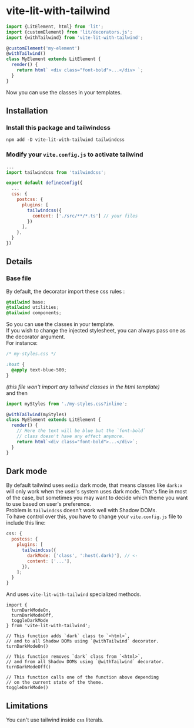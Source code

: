# vite-lit-with-tailwind

```javascript
import {LitElement, html} from 'lit';
import {customElement} from 'lit/decorators.js';
import {withTailwind} from 'vite-lit-with-tailwind';

@customElement('my-element')
@withTailwind()
class MyElement extends LitElement {
  render() {
    return html` <div class="font-bold">...</div> `;
  }
}
```

Now you can use the classes in your templates.

## Installation

### Install this package and tailwindcss

```
npm add -D vite-lit-with-tailwind tailwindcss
```

### Modify your `vite.config.js` to activate tailwind

```javascript
...
import tailwindcss from 'tailwindcss';

export default defineConfig({
  ...
  css: {
    postcss: {
      plugins: [
        tailwindcss({
          content: ['./src/**/*.ts'] // your files
        })
      ],
    },
  }
})
```

## Details

### Base file

By default, the decorator import these css rules :

```css
@tailwind base;
@tailwind utilities;
@tailwind components;
```

So you can use the classes in your template.  
If you wish to change the injected stylesheet, you can always pass one as the decorator argument.  
For instance:

```css
/* my-styles.css */

:host {
  @apply text-blue-500;
}
```

_(this file won't import any tailwind classes in the html template)_  
and then

```javascript
import myStyles from './my-styles.css?inline';

@withTailwind(myStyles)
class MyElement extends LitElement {
  render() {
    // Here the text will be blue but the `font-bold`
    // class doesn't have any effect anymore.
    return html`<div class="font-bold">...</div>`;
  }
}
```

## Dark mode

By default tailwind uses `media` dark mode, that means classes like `dark:x` will only work when the user's system uses dark mode. That's fine in most of the case, but sometimes you may want to decide which theme you want to use based on user's preference.  
Problem is `tailwindcss` doesn't work well with Shadow DOMs.  
To have control over this, you have to change your `vite.config.js` file to include this line:

```js
css: {
  postcss: {
    plugins: [
      tailwindcss({
        darkMode: ['class', ':host(.dark)'], // <-
        content: ['...'],
      }),
    ];
  }
}
```

And uses `vite-lit-with-tailwind` specialized methods.

```
import {
  turnDarkModeOn,
  turnDarkModeOff,
  toggleDarkMode
} from 'vite-lit-with-tailwind';

// This function adds `dark` class to `<html>`,
// and to all Shadow DOMs using `@withTailwind` decorator.
turnDarkModeOn()

// This function removes `dark` class from `<html>`,
// and from all Shadow DOMs using `@withTailwind` decorator.
turnDarkModeOff()

// This function calls one of the function above depending
// on the current state of the theme.
toggleDarkMode()
```

## Limitations

You can't use tailwind inside `css` literals.
